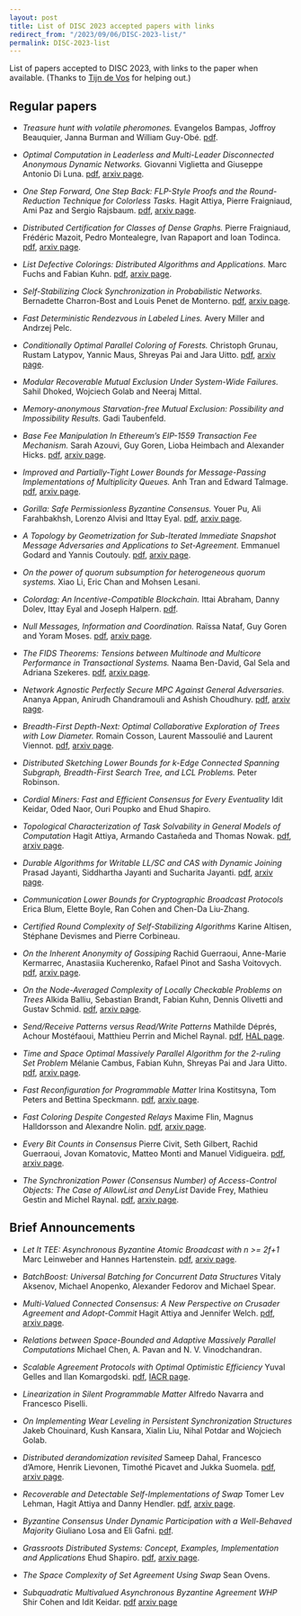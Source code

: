 ```yaml
---
layout: post
title: List of DISC 2023 accepted papers with links
redirect_from: "/2023/09/06/DISC-2023-list/"
permalink: DISC-2023-list
---
```


List of papers accepted to DISC 2023, with links to the paper when available.
(Thanks to [Tijn de Vos](https://sites.google.com/view/tijndevos/) for helping out.)

## Regular papers

* *Treasure hunt with volatile pheromones.* 
Evangelos Bampas, Joffroy Beauquier, Janna Burman and William Guy-Obé.
[pdf](https://hal.science/hal-04177364v1/document).

* *Optimal Computation in Leaderless and Multi-Leader Disconnected Anonymous Dynamic Networks.* 
Giovanni Viglietta and Giuseppe Antonio Di Luna.
[pdf](https://arxiv.org/pdf/2207.08061.pdf),
[arxiv page](https://arxiv.org/abs/2207.08061).
 
* *One Step Forward, One Step Back: FLP-Style Proofs and the Round-Reduction Technique for Colorless Tasks.* 
Hagit Attiya, Pierre Fraigniaud, Ami Paz and Sergio Rajsbaum.
[pdf](https://arxiv.org/pdf/2308.04213.pdf),
[arxiv page](https://arxiv.org/abs/2308.04213). 

* *Distributed Certification for Classes of Dense Graphs.* 
Pierre Fraigniaud, Frédéric Mazoit, Pedro Montealegre, Ivan Rapaport and Ioan Todinca.
[pdf](https://arxiv.org/pdf/2307.14292.pdf),
[arxiv page](https://arxiv.org/abs/2307.14292).
 
* *List Defective Colorings: Distributed Algorithms and Applications.* 
Marc Fuchs and Fabian Kuhn.
[pdf](https://arxiv.org/pdf/2304.09666.pdf),
[arxiv page](https://arxiv.org/abs/2304.09666).
 
* *Self-Stabilizing Clock Synchronization in Probabilistic Networks.* 
Bernadette Charron-Bost and Louis Penet de Monterno.
[pdf](https://arxiv.org/pdf/2207.06243.pdf),
[arxiv page](https://arxiv.org/abs/2207.06243).
 
* *Fast Deterministic Rendezvous in Labeled Lines.* 
Avery Miller and Andrzej Pelc.
 
* *Conditionally Optimal Parallel Coloring of Forests.* 
Christoph Grunau, Rustam Latypov, Yannic Maus, Shreyas Pai and Jara Uitto.
[pdf](https://arxiv.org/pdf/2308.00355.pdf),
[arxiv page](https://arxiv.org/abs/2308.00355). 

* *Modular Recoverable Mutual Exclusion Under System-Wide Failures.* 
Sahil Dhoked, Wojciech Golab and Neeraj Mittal.

* *Memory-anonymous Starvation-free Mutual Exclusion: Possibility and Impossibility Results.* 
Gadi Taubenfeld.
 
* *Base Fee Manipulation In Ethereum’s EIP-1559 Transaction Fee Mechanism.* 
Sarah Azouvi, Guy Goren, Lioba Heimbach and Alexander Hicks.
[pdf](https://arxiv.org/pdf/2304.11478.pdf),
[arxiv page](https://arxiv.org/abs/2304.11478).
 
* *Improved and Partially-Tight Lower Bounds for Message-Passing Implementations of Multiplicity Queues.* 
Anh Tran and Edward Talmage.
[pdf](https://arxiv.org/pdf/2305.11286.pdf),
[arxiv page](https://arxiv.org/abs/2305.11286).
 
* *Gorilla: Safe Permissionless Byzantine Consensus.* 
Youer Pu, Ali Farahbakhsh, Lorenzo Alvisi and Ittay Eyal.
[pdf](https://arxiv.org/pdf/2308.04080.pdf),
[arxiv page](https://arxiv.org/abs/2308.04080).
 
* *A Topology by Geometrization for Sub-Iterated Immediate Snapshot Message Adversaries and Applications to Set-Agreement.* Emmanuel Godard and Yannis Coutouly.
[pdf](https://arxiv.org/pdf/2304.05486.pdf),
[arxiv page](https://arxiv.org/abs/2304.05486).

* *On the power of quorum subsumption for heterogeneous quorum systems.* 
Xiao Li, Eric Chan and Mohsen Lesani.
 
* *Colordag: An Incentive-Compatible Blockchain.* 
Ittai Abraham, Danny Dolev, Ittay Eyal and Joseph Halpern.
[pdf](https://eprint.iacr.org/2022/308.pdf).
 
* *Null Messages, Information and Coordination.* 
Raïssa Nataf, Guy Goren and Yoram Moses.
[pdf](https://arxiv.org/pdf/2208.10866.pdf),
[arxiv page](https://arxiv.org/abs/2208.10866).
 
* *The FIDS Theorems: Tensions between Multinode and Multicore Performance in Transactional Systems.* 
Naama Ben-David, Gal Sela and Adriana Szekeres.
[pdf](https://arxiv.org/pdf/2308.03919.pdf),
[arxiv page](https://arxiv.org/abs/2308.03919).
 
* *Network Agnostic Perfectly Secure MPC Against General Adversaries.* 
Ananya Appan, Anirudh Chandramouli and Ashish Choudhury.
[pdf](https://arxiv.org/pdf/2208.06223.pdf),
[arxiv page](https://arxiv.org/abs/2208.06223).
 
* *Breadth-First Depth-Next: Optimal Collaborative Exploration of Trees with Low Diameter.* 
Romain Cosson, Laurent Massoulié and Laurent Viennot.
[pdf](https://arxiv.org/pdf/2301.13307.pdf),
[arxiv page](https://arxiv.org/abs/2301.13307).
 
* *Distributed Sketching Lower Bounds for k-Edge Connected Spanning Subgraph, Breadth-First Search Tree, and LCL Problems.* 
Peter Robinson.

* *Cordial Miners: Fast and Efficient Consensus for Every Eventuality*
Idit Keidar, Oded Naor, Ouri Poupko and Ehud Shapiro.

* *Topological Characterization of Task Solvability in General Models of Computation*
Hagit Attiya, Armando Castañeda and Thomas Nowak.
[pdf](https://arxiv.org/pdf/2301.13837.pdf), 
[arxiv page](https://arxiv.org/abs/2301.13837).

* *Durable Algorithms for Writable LL/SC and CAS with Dynamic Joining*
Prasad Jayanti, Siddhartha Jayanti and Sucharita Jayanti.
[pdf](https://arxiv.org/pdf/2302.00135.pdf), 
[arxiv page](https://arxiv.org/abs/2302.00135).

* *Communication Lower Bounds for Cryptographic Broadcast Protocols*
Erica Blum, Elette Boyle, Ran Cohen and Chen-Da Liu-Zhang.

* *Certified Round Complexity of Self-Stabilizing Algorithms*
Karine Altisen, Stéphane Devismes and Pierre Corbineau.

* *On the Inherent Anonymity of Gossiping*
Rachid Guerraoui, Anne-Marie Kermarrec, Anastasiia Kucherenko, Rafael Pinot and Sasha Voitovych.
[pdf](https://arxiv.org/pdf/2308.02477.pdf), 
[arxiv page](https://arxiv.org/abs/2308.02477).

* *On the Node-Averaged Complexity of Locally Checkable Problems on Trees*
Alkida Balliu, Sebastian Brandt, Fabian Kuhn, Dennis Olivetti and Gustav Schmid.
[pdf](https://arxiv.org/pdf/2308.04251.pdf), 
[arxiv page](https://arxiv.org/abs/2308.04251).

* *Send/Receive Patterns versus Read/Write Patterns*
Mathilde Déprés, Achour Mostéfaoui, Matthieu Perrin and Michel Raynal.
[pdf](https://hal.science/hal-04087447/document), 
[HAL page](https://hal.science/hal-04087447).

* *Time and Space Optimal Massively Parallel Algorithm for the 2-ruling Set Problem*
Mélanie Cambus, Fabian Kuhn, Shreyas Pai and Jara Uitto.
[pdf](https://arxiv.org/pdf/2306.00432.pdf), 
[arxiv page](https://arxiv.org/abs/2306.00432).

* *Fast Reconfiguration for Programmable Matter*
Irina Kostitsyna, Tom Peters and Bettina Speckmann.
[pdf](https://arxiv.org/pdf/2202.11663.pdf), 
[arxiv page](https://arxiv.org/abs/2202.11663).

* *Fast Coloring Despite Congested Relays*
Maxime Flin, Magnus Halldorsson and Alexandre Nolin.
[pdf](https://arxiv.org/pdf/2308.01359.pdf), 
[arxiv page](https://arxiv.org/abs/2308.01359).

* *Every Bit Counts in Consensus*
Pierre Civit, Seth Gilbert, Rachid Guerraoui, Jovan Komatovic, Matteo Monti and Manuel Vidigueira.
[pdf](https://arxiv.org/pdf/2306.00431.pdf), 
[arxiv page](https://arxiv.org/abs/2306.00431).

* *The Synchronization Power (Consensus Number) of Access-Control Objects: The Case of AllowList and DenyList*
Davide Frey, Mathieu Gestin and Michel Raynal.
[pdf](https://arxiv.org/pdf/2302.06344.pdf), 
[arxiv page](https://arxiv.org/abs/2302.06344).


## Brief Announcements

* *Let It TEE: Asynchronous Byzantine Atomic Broadcast with n >= 2f+1*
Marc Leinweber and Hannes Hartenstein.
[pdf](https://arxiv.org/pdf/2305.06123.pdf), 
[arxiv page](https://arxiv.org/abs/2305.06123).

* *BatchBoost: Universal Batching for Concurrent Data Structures*
Vitaly Aksenov, Michael Anopenko, Alexander Fedorov and Michael Spear.

* *Multi-Valued Connected Consensus: A New Perspective on Crusader Agreement and Adopt-Commit*
Hagit Attiya and Jennifer Welch.
[pdf](https://arxiv.org/pdf/2308.04646.pdf), 
[arxiv page](https://arxiv.org/abs/2308.04646).

* *Relations between Space-Bounded and Adaptive Massively Parallel Computations* 
Michael Chen, A. Pavan and N. V. Vinodchandran.

* *Scalable Agreement Protocols with Optimal Optimistic Efficiency*
Yuval Gelles and Ilan Komargodski.
[pdf](https://eprint.iacr.org/2023/751.pdf), 
[IACR page](https://eprint.iacr.org/2023/751).

* *Linearization in Silent Programmable Matter*
Alfredo Navarra and Francesco Piselli.

* *On Implementing Wear Leveling in Persistent Synchronization Structures* 
Jakeb Chouinard, Kush Kansara, Xialin Liu, Nihal Potdar and Wojciech Golab.

* *Distributed derandomization revisited*
Sameep Dahal, Francesco d’Amore, Henrik Lievonen, Timothé Picavet and Jukka Suomela.
[pdf](https://arxiv.org/pdf/2305.07351.pdf), 
[arxiv page](https://arxiv.org/abs/2305.07351).

* *Recoverable and Detectable Self-Implementations of Swap*
Tomer Lev Lehman, Hagit Attiya and Danny Hendler.
[pdf](https://arxiv.org/pdf/2308.03485.pdf), 
[arxiv page](https://arxiv.org/abs/2308.03485).

* *Byzantine Consensus Under Dynamic Participation with a Well-Behaved Majority*
Giuliano Losa and Eli Gafni.
[pdf](https://losa.fr/dynamic-consensus/brief-extended.pdf).

* *Grassroots Distributed Systems: Concept, Examples, Implementation and Applications*
Ehud Shapiro.
[pdf](https://arxiv.org/pdf/2301.04391.pdf), 
[arxiv page](https://arxiv.org/abs/2301.04391).

* *The Space Complexity of Set Agreement Using Swap* 
Sean Ovens.

* *Subquadratic Multivalued Asynchronous Byzantine Agreement WHP*
Shir Cohen and Idit Keidar.
[pdf](https://arxiv.org/pdf/2308.02927.pdf)
[arxiv page](https://arxiv.org/abs/2308.02927)






